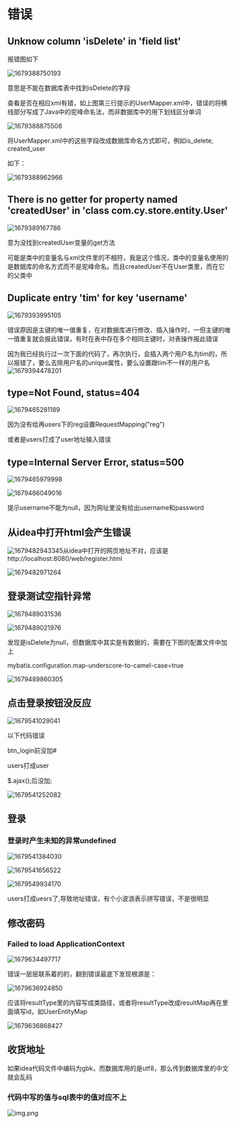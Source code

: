 # 错误

## Unknow column 'isDelete' in 'field list'

报错图如下

![1679388750193](image/袁庭新电脑商城项目实战/1679388750193.png)

意思是不能在数据库表中找到isDelete的字段

查看是否在相应xml有错，如上图第三行提示的UserMapper.xml中，错误的将横线部分写成了Java中的驼峰命名法，而非数据库中的用下划线区分单词

![1679388875508](image/袁庭新电脑商城项目实战/1679388875508.png)

将UserMapper.xml中的这些字段改成数据库命名方式即可，例如is_delete, created_user

如下：

![1679388962966](image/袁庭新电脑商城项目实战/1679388962966.png)

## There is no getter for property named 'createdUser' in 'class com.cy.store.entity.User'

![1679389167786](image/袁庭新电脑商城项目实战/1679389167786.png)

意为没找到createdUser变量的get方法

可能是类中的变量名与xml文件里的不相符，我是这个情况，类中的变量名使用的是数据库的命名方式而不是驼峰命名。而且createdUser不在User类里，而在它的父类中

## Duplicate entry 'tim' for key 'username'

![1679393995105](image/袁庭新电脑商城项目实战/1679393995105.png)

错误原因是主键的唯一值重复，在对数据库进行修改、插入操作时，一但主键的唯一值重复就会报此错误，有时在表中存在多个相同主键时，对表操作报此错误

因为我已经执行过一次下面的代码了，再次执行，会插入两个用户名为tim的，所以报错了，要么去除用户名的unique属性，要么设置跟tim不一样的用户名![1679394478201](image/袁庭新电脑商城项目实战/1679394478201.png)

## type=Not Found, status=404

![1679465281189](image/袁庭新电脑商城项目实战/1679465281189.png)

因为没有给再users下的reg设置RequestMapping("reg")

或者是users打成了user地址输入错误

## type=Internal Server Error, status=500

![1679465979998](image/袁庭新电脑商城项目实战/1679465979998.png)

![1679466049016](image/袁庭新电脑商城项目实战/1679466049016.png)

提示username不能为null，因为网址里没有给出username和password

## 从idea中打开html会产生错误

![1679482943345](image/袁庭新电脑商城项目实战/1679482943345.png)从idea中打开的网页地址不对，应该是http://localhost:8080/web/register.html

![1679482971264](image/袁庭新电脑商城项目实战/1679482971264.png)

## 登录测试空指针异常

![1679489031536](image/袁庭新电脑商城项目实战/1679489031536.png)

![1679489021976](image/袁庭新电脑商城项目实战/1679489021976.png)

发现是isDelete为null，但数据库中其实是有数据的，需要在下图的配置文件中加上

mybatis.configuration.map-underscore-to-camel-case=true

![1679489860305](image/袁庭新电脑商城项目实战/1679489860305.png)

## 点击登录按钮没反应

![1679541029041](image/袁庭新电脑商城项目实战/1679541029041.png)

以下代码错误

btn_login前没加#

users打成user

$.ajax();后没加;

![1679541252082](image/袁庭新电脑商城项目实战/1679541252082.png)

## 登录

### 登录时产生未知的异常undefined

![1679541384030](image/袁庭新电脑商城项目实战/1679541384030.png)

![1679541656522](image/袁庭新电脑商城项目实战/1679541656522.png)

![1679549934170](image/袁庭新电脑商城项目实战/1679549934170.png)

users打成uesrs了,导致地址错误，有个小波浪表示拼写错误，不是很明显

## 修改密码

### Failed to load ApplicationContext

![1679634497717](image/袁庭新电脑商城项目实战/1679634497717.png)

错误一层层联系着的的，翻到错误最底下发现根源是：

![1679636924850](image/袁庭新电脑商城项目实战/1679636924850.png)

应该将resultType里的内容写成类路径，或者将resultType改成resultMap再在里面填写id，如UserEntityMap

![1679636868427](image/袁庭新电脑商城项目实战/1679636868427.png)

## 收货地址

如果idea代码文件中编码为gbk，而数据库用的是utf8，那么传到数据库里的中文就会乱码

### 代码中写的值与sql表中的值对应不上
![img.png](img.png)

